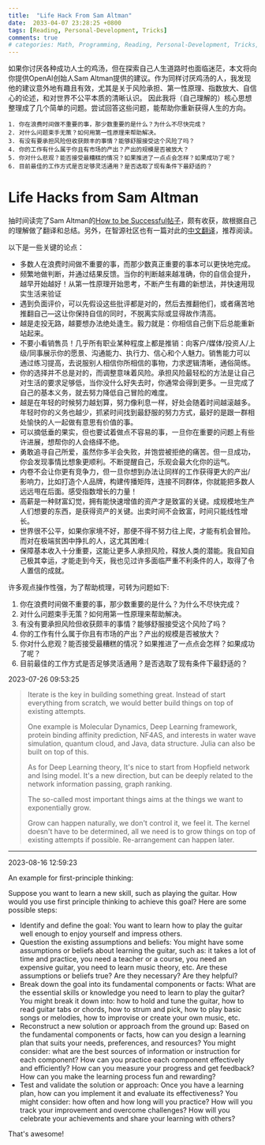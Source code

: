 ```yaml
---
title:  "Life Hack From Sam Altman"
date:  2033-04-07 23:28:25 +0800
tags: [Reading, Personal-Development, Tricks]
comments: true
# categories: Math, Programming, Reading, Personal-Development, Tricks, Research, News, Daily
---
```


如果你讨厌各种成功人士的鸡汤，但在探索自己人生道路时也面临迷茫，本文将向你提供OpenAI创始人Sam Altman提供的建议。作为同样讨厌鸡汤的人，我发现他的建议意外地有趣且有效，尤其是关于风险承担、第一性原理、指数放大、自信心的论述，和对世界不公平本质的清晰认识。
因此我将（自己理解的）核心思想整理成了几个简单的问题。尝试回答这些问题，能帮助你重新获得人生的方向。

```
1. 你在浪费时间做不重要的事，那少数重要的是什么？为什么不尽快完成？
2. 对什么问题束手无策？如何用第一性原理来帮助解决。
3. 有没有要承担风险但收获颇丰的事情？能够舒服接受这个风险了吗？
4. 你的工作有什么属于你且有市场的产出？产出的规模是否被放大？
5. 你对什么悲观？能否接受最糟糕的情况？如果推进了一点点会怎样？如果成功了呢？
6. 目前最佳的工作方式是否足够灵活通用？是否选取了现有条件下最舒适的？
```

<!-- Add comment functionality -->
# Life Hacks from Sam Altman

抽时间读完了Sam Altman的[How to be Successful帖子](https://blog.samaltman.com/how-to-be-successful)，颇有收获，故根据自己的理解做了翻译和总结。另外，在智源社区也有一篇对此的[中文翻译](https://hub.baai.ac.cn/view/23673)，推荐阅读。

以下是一些关键的论点：

- 多数人在浪费时间做不重要的事，而那少数真正重要的事本可以更快地完成。
- 频繁地做判断，并通过结果反馈。当你的判断越来越准确，你的自信会提升，越早开始越好！从第一性原理开始思考，不断产生有趣的新想法，并快速用现实生活来验证
- 遇到负面评价，可以先假设这些批评都是对的，然后去推翻他们，或者痛苦地推翻自己—这让你保持自信的同时，不脱离实际或显得故作清高。
- 越是走投无路，越要想办法绝处逢生。毅力就是：你相信自己倒下后总能重新站起来。
- 不要小看销售员！几乎所有职业某种程度上都是推销：向客户/媒体/投资人/上级/同事展示你的愿景、沟通能力、执行力、信心和个人魅力。销售能力可以通过练习提高，去说服别人相信你所相信的事物，力求逻辑清晰，通俗简练。
- 你的选择并不总是对的，而调整意味着风险。承担风险最轻松的方法是让自己对生活的要求足够低，当你没什么好失去时，你通常会得到更多。一旦完成了自己的基本义务，就去努力降低自己冒险的难度。
- 越是在年轻的时候努力越划算，努力像利息一样，好处会随着时间越滚越多。年轻时你的义务也越少，抓紧时间找到最舒服的努力方式，最好的是跟一群相处愉快的人一起做有意思有价值的事。
- 可以摘低垂的果实，但也要试着做点不容易的事，一旦你在重要的问题上有些许进展，想帮你的人会络绎不绝。
- 勇敢追寻自己所爱，虽然你多半会失败，并饱尝被拒绝的痛苦。但一旦成功，你会发现事情比想象更顺利。不断提醒自己，乐观会最大化你的运气。
- 内卷不会让你更有竞争力，但一旦你想到办法让同样的工作获得更大的产出/影响力，比如打造个人品牌，构建传播矩阵，连接不同群体，你就能把多数人远远甩在后面。感受指数增长的力量！
- 高薪是一种财富幻觉，拥有能快速增值的资产才是致富的关键。成规模地生产人们想要的东西，是获得资产的关键。出卖时间不会致富，时间只能线性增长。
- 世界很不公平，如果你家境不好，那便不得不努力往上爬，才能有机会冒险。而对在极端贫困中挣扎的人，这尤其困难:(
- 保障基本收入十分重要，这能让更多人承担风险，释放人类的潜能。我自知自己极其幸运，才能走到今天，我也见过许多面临严重不利条件的人，取得了令人置信的成就。

许多观点操作性强，为了帮助梳理，可转为问题如下:

1. 你在浪费时间做不重要的事，那少数重要的是什么？为什么不尽快完成？
2. 对什么问题束手无策？如何用第一性原理来帮助解决。
3. 有没有要承担风险但收获颇丰的事情？能够舒服接受这个风险了吗？
4. 你的工作有什么属于你且有市场的产出？产出的规模是否被放大？
5. 你对什么悲观？能否接受最糟糕的情况？如果推进了一点点会怎样？如果成功了呢？
6. 目前最佳的工作方式是否足够灵活通用？是否选取了现有条件下最舒适的？

2023-07-26 09:53:25

> Iterate is the key in building something great. Instead of start everything from scratch, we would better build things on top of existing attempts.
>
> One example is Molecular Dynamics, Deep Learning framework, protein binding affinity prediction, NF4AS, and interests in water wave simulation, quantum cloud, and Java, data structure. Julia can also be built on top of this.
>
> As for Deep Learning theory, It's nice to start from Hopfield network and Ising model. It's a new direction, but can be deeply related to the network information passing, graph ranking.
>
> The so-called most important things aims at the things we want to exponentially grow.
>
> Grow can happen naturally, we don't control it, we feel it. The kernel doesn't have to be determined, all we need is to grow things on top of existing attempts if possible. Re-arrangement can happen later.

---

2023-08-16 12:59:23

An example for first-principle thinking:

Suppose you want to learn a new skill, such as playing the guitar. How would you use first principle thinking to achieve this goal? Here are some possible steps:

- Identify and define the goal: You want to learn how to play the guitar well enough to enjoy yourself and impress others.
- Question the existing assumptions and beliefs: You might have some assumptions or beliefs about learning the guitar, such as: it takes a lot of time and practice, you need a teacher or a course, you need an expensive guitar, you need to learn music theory, etc. Are these assumptions or beliefs true? Are they necessary? Are they helpful?
- Break down the goal into its fundamental components or facts: What are the essential skills or knowledge you need to learn to play the guitar? You might break it down into: how to hold and tune the guitar, how to read guitar tabs or chords, how to strum and pick, how to play basic songs or melodies, how to improvise or create your own music, etc.
- Reconstruct a new solution or approach from the ground up: Based on the fundamental components or facts, how can you design a learning plan that suits your needs, preferences, and resources? You might consider: what are the best sources of information or instruction for each component? How can you practice each component effectively and efficiently? How can you measure your progress and get feedback? How can you make the learning process fun and rewarding?
- Test and validate the solution or approach: Once you have a learning plan, how can you implement it and evaluate its effectiveness? You might consider: how often and how long will you practice? How will you track your improvement and overcome challenges? How will you celebrate your achievements and share your learning with others?

That's awesome!